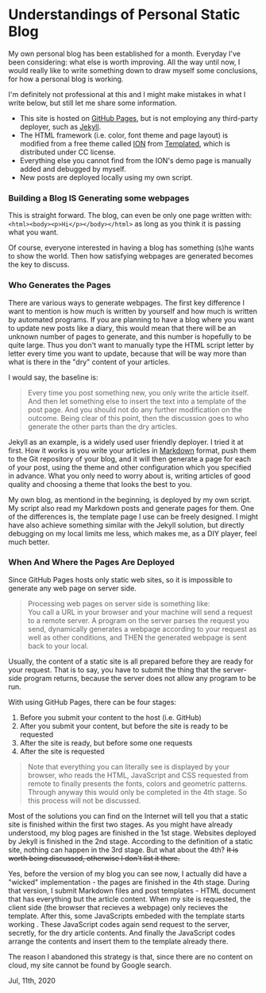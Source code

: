 # Understandings of Personal Static Blog

My own personal blog has been established for a month. Everyday I've been considering: what else is worth improving. All the way until now, I would really like to write something down to draw myself some conclusions, for how a personal blog is working.  

I'm definitely not professional at this and I might make mistakes in what I write below, but still let me share some information.  

- This site is hosted on [GitHub Pages](https://pages.github.com/), but is not employing any third-party deployer, such as [Jekyll](https://jekyllrb.com/). 
- The HTML framework (i.e. color, font theme and page layout) is modified from a free theme called [ION](https://templated.co/ion) from [Templated](https://templated.co/), which is distributed under CC license. 
- Everything else you cannot find from the ION's demo page is manually added and debugged by myself. 
- New posts are deployed locally using my own script.

### Building a Blog IS Generating some webpages

This is straight forward. The blog, can even be only one page written with: `<html><body><p>Hi</p></body></html>` as long as you think it is passing what you want.  

Of course, everyone interested in having a blog has something (s)he wants to show the world. Then how satisfying webpages are generated becomes the key to discuss.  

### Who Generates the Pages
There are various ways to generate webpages. The first key difference I want to mention is how much is written by yourself and how much is written by automated programs. If you are planning to have a blog where you want to update new posts like a diary, this would mean that there will be an unknown number of pages to generate, and this number is hopefully to be quite large. Thus you don't want to manually type the HTML script letter by letter every time you want to update, because that will be way more than what is there in the "dry" content of your articles.  

I would say, the baseline is:  
> Every time you post something new, you only write the article itself. And then let something else to insert the text into a template of the post page. And you should not do any further modification on the outcome. 
Being clear of this point, then the discussion goes to who generate the other parts than the dry articles.  

Jekyll as an example, is a widely used user friendly deployer. I tried it at first. How it works is you write your articles in [Markdown](https://guides.github.com/features/mastering-markdown/) format, push them to the Git repository of your blog, and it will then generate a page for each of your post, using the theme and other configuration which you specified in advance. What you only need to worry about is, writing articles of good quality and choosing a theme that looks the best to you.  

My own blog, as mentiond in the beginning, is deployed by my own script. My script also read my Markdown posts and generate pages for them. One of the differences is, the template page I use can be freely designed. I might have also achieve something similar with the Jekyll solution, but directly debugging on my local limits me less, which makes me, as a DIY player, feel much better.  

### When And Where the Pages Are Deployed

Since GitHub Pages hosts only static web sites, so it is impossible to generate any web page on server side.  

> Processing web pages on server side is something like:  
You call a URL in your browser and your machine will send a request to a remote server. A program on the server parses the request you send, dynamically generates a webpage according to your request as well as other conditions, and THEN the generated webpage is sent back to your local.  

Usually, the content of a static site is all prepared before they are ready for your request. That is to say, you have to submit the thing that the server-side program returns, because the server does not allow any program to be run.  

With using GitHub Pages, there can be four stages:  

1. Before you submit your content to the host (i.e. GitHub)
2. After you submit your content, but before the site is ready to be requested
3. After the site is ready, but before some one requests
4. After the site is requested

> Note that everything you can literally see is displayed by your browser, who reads the HTML, JavaScript and CSS requested from remote to finally presents the fonts, colors and geometric patterns. Through anyway this would only be completed in the 4th stage. So this process will not be discussed. 

Most of the solutions you can find on the Internet will tell you that a static site is finished within the first two stages. As you might have already understood, my blog pages are finished in the 1st stage. Websites deployed by Jekyll is finished in the 2nd stage. According to the definition of a static site, nothing can happen in the 3rd stage. But what about the 4th? <del>It is worth being discussed, otherwise I don't list it there.</del>  

Yes, before the version of my blog you can see now, I actually did have a "wicked" implementation - the pages are finished in the 4th stage. During that version, I submit Markdown files and post templates - HTML document that has everything but the article content. When my site is requested, the client side (the browser that recieves a webpage) only recieves the template. After this, some JavaScripts embeded with the template starts working . These JavaScript codes again send request to the server, secretly, for the dry article contents. And finally the JavaScript codes arrange the contents and insert them to the template already there.  

The reason I abandoned this strategy is that, since there are no content on cloud, my site cannot be found by Google search.  


Jul, 11th, 2020